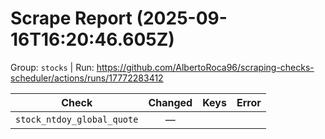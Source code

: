 # Scrape Report (2025-09-16T16:20:46.605Z)

Group: `stocks`  |  Run: https://github.com/AlbertoRoca96/scraping-checks-scheduler/actions/runs/17772283412

| Check | Changed | Keys | Error |
|---|:---:|:--|:--|
| `stock_ntdoy_global_quote` | — |  |  |
